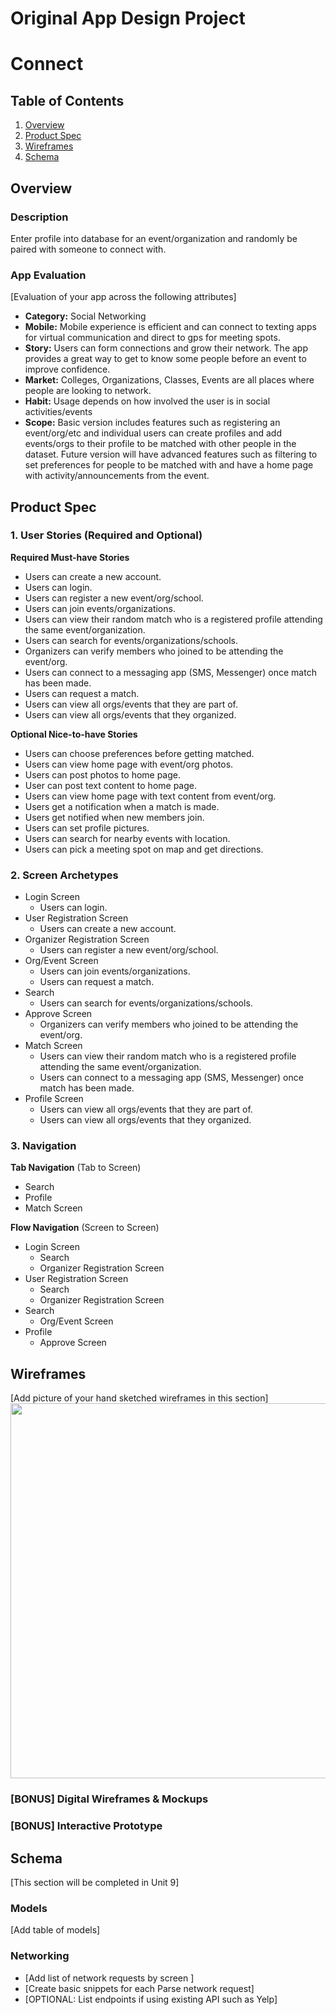 Original App Design Project
===

# Connect

## Table of Contents
1. [Overview](#Overview)
1. [Product Spec](#Product-Spec)
1. [Wireframes](#Wireframes)
2. [Schema](#Schema)

## Overview
### Description
Enter profile into database for an event/organization and randomly be paired with someone to connect with.

### App Evaluation
[Evaluation of your app across the following attributes]
- **Category:** Social Networking
- **Mobile:** Mobile experience is efficient and can connect to texting apps for virtual communication and direct to gps for meeting spots.
- **Story:** Users can form connections and grow their network. The app provides a great way to get to know some people before an event to improve confidence.
- **Market:** Colleges, Organizations, Classes, Events are all places where people are looking to network.
- **Habit:** Usage depends on how involved the user is in social activities/events
- **Scope:** Basic version includes features such as registering an event/org/etc and individual users can create profiles and add events/orgs to their profile to be matched with other people in the dataset. Future version will have advanced features such as filtering to set preferences for people to be matched with and have a home page with activity/announcements from the event.

## Product Spec

### 1. User Stories (Required and Optional)

**Required Must-have Stories**

* Users can create a new account.
* Users can login.
* Users can register a new event/org/school.
* Users can join events/organizations.
* Users can view their random match who is a registered profile attending the same event/organization.
* Users can search for events/organizations/schools.
* Organizers can verify members who joined to be attending the event/org.
* Users can connect to a messaging app (SMS, Messenger) once match has been made.
* Users can request a match.
* Users can view all orgs/events that they are part of.
* Users can view all orgs/events that they organized.

**Optional Nice-to-have Stories**

* Users can choose preferences before getting matched.
* Users can view home page with event/org photos.
* Users can post photos to home page.
* User can post text content to home page.
* Users can view home page with text content from event/org.
* Users get a notification when a match is made.
* Users get notified when new members join.
* Users can set profile pictures.
* Users can search for nearby events with location.
* Users can pick a meeting spot on map and get directions.

### 2. Screen Archetypes

* Login Screen
   * Users can login.
* User Registration Screen
   * Users can create a new account.
* Organizer Registration Screen
    * Users can register a new event/org/school.
* Org/Event Screen
    * Users can join events/organizations.
    * Users can request a match.
* Search
    * Users can search for events/organizations/schools.
* Approve Screen
    * Organizers can verify members who joined to be attending the event/org.
* Match Screen
    * Users can view their random match who is a registered profile attending the same event/organization.
    * Users can connect to a messaging app (SMS, Messenger) once match has been made.
* Profile Screen
    * Users can view all orgs/events that they are part of.
    * Users can view all orgs/events that they organized.

### 3. Navigation

**Tab Navigation** (Tab to Screen)

* Search
* Profile
* Match Screen

**Flow Navigation** (Screen to Screen)

* Login Screen
   * Search
   * Organizer Registration Screen
* User Registration Screen
   * Search
   * Organizer Registration Screen
* Search
    * Org/Event Screen
* Profile
    * Approve Screen

## Wireframes
[Add picture of your hand sketched wireframes in this section]
<img src="YOUR_WIREFRAME_IMAGE_URL" width=600>

### [BONUS] Digital Wireframes & Mockups

### [BONUS] Interactive Prototype

## Schema 
[This section will be completed in Unit 9]
### Models
[Add table of models]
### Networking
- [Add list of network requests by screen ]
- [Create basic snippets for each Parse network request]
- [OPTIONAL: List endpoints if using existing API such as Yelp]
